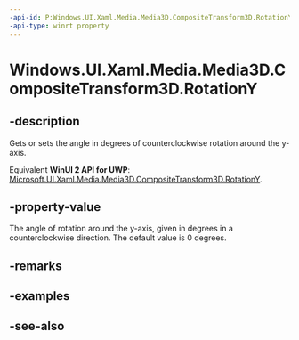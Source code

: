 ```yaml
---
-api-id: P:Windows.UI.Xaml.Media.Media3D.CompositeTransform3D.RotationY
-api-type: winrt property
---
```


<!-- Property syntax
public double RotationY { get;  set; }
-->

# Windows.UI.Xaml.Media.Media3D.CompositeTransform3D.RotationY

## -description
Gets or sets the angle in degrees of counterclockwise rotation around the y-axis.

Equivalent **WinUI 2 API for UWP**: [Microsoft.UI.Xaml.Media.Media3D.CompositeTransform3D.RotationY](/windows/winui/api/microsoft.ui.xaml.media.media3d.compositetransform3d.rotationy).

## -property-value
The angle of rotation around the y-axis, given in degrees in a counterclockwise direction. The default value is 0 degrees.

## -remarks

## -examples

## -see-also
